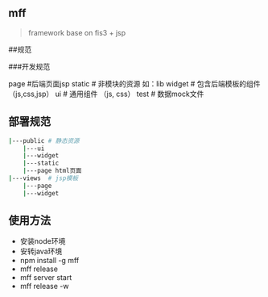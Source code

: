 mff 
------
> framework base on fis3 + jsp

##规范

###开发规范

page   #后端页面jsp
static # 非模块的资源 如：lib
widget # 包含后端模板的组件 （js,css,jsp）
ui     # 通用组件 （js, css）
test   # 数据mock文件

## 部署规范

```bash
|---public # 静态资源
	|---ui
	|---widget
	|---static
	|---page html页面
|---views  # jsp模板
	|---page
	|---widget
```


## 使用方法

* 安装node环境
* 安转java环境
* npm install -g mff
* mff release 
* mff server start
* mff release -w
